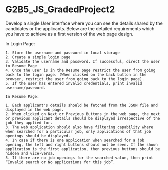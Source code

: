 # G2B5_JS_GradedProject2

Develop a single User interface where you can see the details shared by the candidates or the applicants. Below are the detailed requirements which you have to achieve as a first version of the web page design.

In Login Page: 

    1. Store the username and password in local storage
    2. Create a simple login page
    3. Validate the username and password. If successful, direct the user to Resume Page
    4. Once the user is in the Resume page restrict the user from going back to the login page. (When clicked on the back button in the browser, restrict the user from going back to the login page).
    5. If the user has entered invalid credentials, print invalid username/password.
    
    In Resume Page:
    
    1. Each applicant's details should be fetched from the JSON file and displayed in the web page.
    2. When clicked on Next or Previous Buttons in the web page, the next or previous applicant details should be displayed irrespective of the job they applied for.
    3. The web application should also have filtering capability where when searched for a particular job, only applications of that job openings should be displayed.
    4. In case if there is one application when searched for a job opening, the left and right buttons should not be seen. If the shown application is the first application, then previous buttons should be hidden and vice-versa.
    5. If there are no job openings for the searched value, then print “Invalid search or No applications for this job”.
